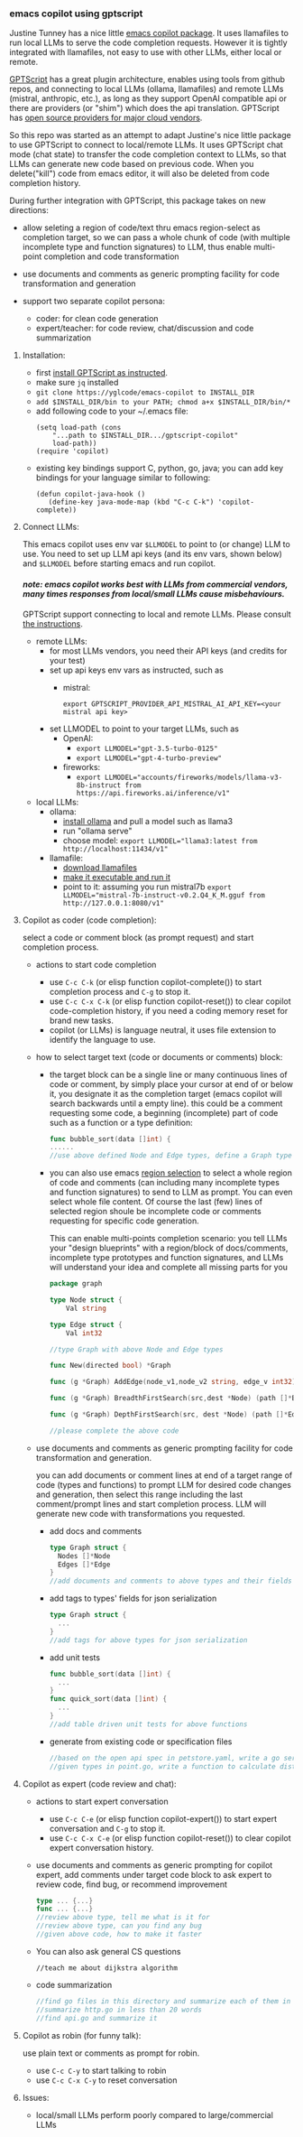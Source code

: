 ### emacs copilot using gptscript

Justine Tunney has a nice little [emacs copilot package](https://github.com/jart/emacs-copilot). It uses llamafiles to run local LLMs to serve the code completion requests. However it is tightly integrated with llamafiles, not easy to use with other LLMs, either local or remote.

[GPTScript](https://github.com/gptscript-ai/gptscript) has a great plugin architecture, enables using tools from github repos, and connecting to local LLMs (ollama, llamafiles) and remote LLMs (mistral, anthropic, etc.), as long as they support OpenAI compatible api or there are providers (or "shim") which does the api translation. GPTScript has [open source providers for major cloud vendors](https://docs.gptscript.ai/alternative-model-providers).

So this repo was started as an attempt to adapt Justine's nice little package to use GPTScript to connect to local/remote LLMs. It uses GPTScript chat mode (chat state) to transfer the code completion context to LLMs, so that LLMs can generate new code based on previous code. When you delete("kill") code from emacs editor, it will also be deleted from code completion history.

During further integration with GPTScript, this package takes on new directions:

  * allow seleting a region of code/text thru emacs region-select as completion target, so we can pass a whole chunk of code (with multiple incomplete type and function signatures) to LLM, thus enable multi-point completion and code transformation
  
  * use documents and comments as generic prompting facility for code transformation and generation
  
  * support two separate copilot persona:
    * coder: for clean code generation
    * expert/teacher: for code review, chat/discussion and code summarization

1. Installation:
   * first [install GPTScript as instructed](https://github.com/gptscript-ai/gptscript).
   * make sure ```jq``` installed
   * ```git clone https://yglcode/emacs-copilot to INSTALL_DIR```
   * ```add $INSTALL_DIR/bin to your PATH; chmod a+x $INSTALL_DIR/bin/*```
   * add following code to your ~/.emacs file:
     ```elisp
     (setq load-path (cons 
		 "...path to $INSTALL_DIR.../gptscript-copilot" 
		 load-path))
     (require 'copilot)
     ```
   * existing key bindings support C, python, go, java; you can add key bindings for your language similar to following:
     ```elisp
     (defun copilot-java-hook ()
        (define-key java-mode-map (kbd "C-c C-k") 'copilot-complete))
     ```

2. Connect LLMs:
   
   This emacs copilot uses env var ```$LLMODEL``` to point to (or change) LLM to use. You need to set up LLM api keys (and its env vars, shown below) and ```$LLMODEL``` before starting emacs and run copilot.
   
   #### _note: emacs copilot works best with LLMs from commercial vendors, many times responses from local/small LLMs cause misbehaviours._ ####
   
   GPTScript support connecting to local and remote LLMs. Please consult [the instructions](https://docs.gptscript.ai/alternative-model-providers).
   * remote LLMs:
     * for most LLMs vendors, you need their API keys (and credits for your test)
     * set up api keys env vars as instructed, such as 
       * mistral:
       
            ```export GPTSCRIPT_PROVIDER_API_MISTRAL_AI_API_KEY=<your mistral api key>```
     * set LLMODEL to point to your target LLMs, such as
       * OpenAI: 
         * ```export LLMODEL="gpt-3.5-turbo-0125"``` 
         * ```export LLMODEL="gpt-4-turbo-preview"```
       * fireworks: 
         * ```export LLMODEL="accounts/fireworks/models/llama-v3-8b-instruct from https://api.fireworks.ai/inference/v1"```
   * local LLMs:
     * ollama: 
       * [install ollama](https://ollama.com/) and pull a model such as llama3
       * run "ollama serve"
       * choose model:
           ```export LLMODEL="llama3:latest from http://localhost:11434/v1"```
     * llamafile:
       * [download llamafiles](https://huggingface.co/jartine)
       * [make it executable and run it](https://github.com/Mozilla-Ocho/llamafile)
       * point to it: assuming you run mistral7b
           ```export LLMODEL="mistral-7b-instruct-v0.2.Q4_K_M.gguf from http://127.0.0.1:8080/v1"```

3. Copilot as coder (code completion):
   
    select a code or comment block (as prompt request) and start completion process.

   * actions to start code completion
      * use ```C-c C-k``` (or elisp function copilot-complete()) to start completion process and ```C-g``` to stop it.
      * use ```C-c C-x C-k``` (or elisp function copilot-reset()) to clear copilot code-completion history, if you need a coding memory reset for brand new tasks.
      * copilot (or LLMs) is language neutral, it uses file extension to identify the language to use.
  
   * how to select target text (code or documents or comments) block:
      * the target block can be a single line or many continuous lines of code or comment, by simply place your cursor at end of or below it, you designate it as the completion target (emacs copilot will search backwards until a empty line). this could be a comment requesting some code, a beginning (incomplete) part of code such as a function or a type definition:
        ```go
        func bubble_sort(data []int) {
        ......
        //use above defined Node and Edge types, define a Graph type
        ```
      * you can also use emacs [region selection](https://www.gnu.org/software/emacs/manual/html_node/emacs/Mark.html) to select a whole region of code and comments (can including many incomplete types and function signatures) to send to LLM as prompt. You can even select whole file content. Of course the last (few) lines of selected region shoule be incomplete code or comments requesting for specific code generation.
      
        This can enable multi-points completion scenario: you tell LLMs your "design blueprints" with a region/block of docs/comments, incomplete type prototypes and function signatures, and LLMs will understand your idea and complete all missing parts for you
        ```go
        package graph

        type Node struct {
	        Val string

        type Edge struct {
	        Val int32

        //type Graph with above Node and Edge types

        func New(directed bool) *Graph

        func (g *Graph) AddEdge(node_v1,node_v2 string, edge_v int32) *Edge

        func (g *Graph) BreadthFirstSearch(src,dest *Node) (path []*Edge)

        func (g *Graph) DepthFirstSearch(src, dest *Node) (path []*Edge)

        //please complete the above code
        ```

   * use documents and comments as generic prompting facility for code transformation and generation.
  
      you can add documents or comment lines at end of a target range of code (types and functions) to prompt LLM for desired code changes and generation, then select this range including the last comment/prompt lines and start  completion process. LLM will generate new code with transformations you requested.
     * add docs and comments
     
        ```go
        type Graph struct {
          Nodes []*Node
          Edges []*Edge
        }
        //add documents and comments to above types and their fields
        ```
      * add tags to types' fields for json serialization
      
        ```go
        type Graph struct { 
          ... 
        }
        //add tags for above types for json serialization
        ```
      * add unit tests
      
        ```go
        func bubble_sort(data []int) {
          ...
        }
        func quick_sort(data []int) {
          ...
        }
        //add table driven unit tests for above functions
        ```
      * generate from existing code or specification files
        
        ```go
        //based on the open api spec in petstore.yaml, write a go server serving the api at port 9090
        //given types in point.go, write a function to calculate distance between two Point2D
        ```
4. Copilot as expert (code review and chat):
   * actions to start expert conversation
      * use ```C-c C-e``` (or elisp function copilot-expert()) to start expert conversation and ```C-g``` to stop it.
      * use ```C-c C-x C-e``` (or elisp function copilot-reset()) to clear copilot expert conversation history.
   * use documents and comments as generic prompting for copilot expert, add comments under target code block to ask expert to review code, find bug, or recommend improvement
   
        ```go
        type ... {...}
        func ... {...}
        //review above type, tell me what is it for
        //review above type, can you find any bug
        //given above code, how to make it faster
        ```
   * You can also ask general CS questions
     
        ```code
        //teach me about dijkstra algorithm
        ```
   * code summarization
   
       ```go
       //find go files in this directory and summarize each of them in less than 25 words
       //summarize http.go in less than 20 words
       //find api.go and summarize it
       ```
5. Copilot as robin (for funny talk):
   
    use plain text or comments as prompt for robin.
   
    * use ```C-c C-y``` to start talking to robin
    * use ```C-c C-x C-y``` to reset conversation

6. Issues:
   * local/small LLMs perform poorly compared to large/commercial LLMs
